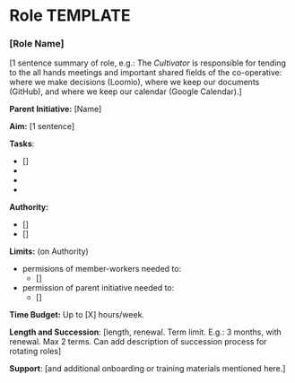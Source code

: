 # Role TEMPLATE 

### [Role Name]

[1 sentence summary of role, e.g.: The *Cultivator* is responsible for tending to the all hands meetings and important shared fields of the co-operative: where we make decisions (Loomio), where we keep our documents (GitHub), and where we keep our calendar (Google Calendar).]

**Parent Initiative:** [Name]

**Aim:** [1 sentence]

**Tasks**:
- []
-
-
-

**Authority:**
- []
- []

**Limits:** (on Authority)
- permisions of member-workers needed to:
  - []
- permission of parent initiative needed to:
  - []

**Time Budget:** Up to [X] hours/week.

**Length and Succession**: [length, renewal. Term limit. E.g.: 3 months, with renewal. Max 2 terms. Can add description of succession process for rotating roles]

**Support**: [and additional onboarding or training materials mentioned here.]
